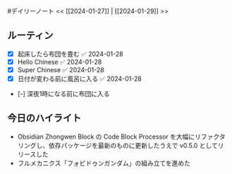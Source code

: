 #デイリーノート
<< [[2024-01-27]] | [[2024-01-29]] >>
## ルーティン
- [x] 起床したら布団を畳む ✅ 2024-01-28
- [x] Hello Chinese ✅ 2024-01-28
- [x] Super Chinese ✅ 2024-01-28
- [x] 日付が変わる前に風呂に入る ✅ 2024-01-28
- [-] 深夜1時になる前に布団に入る
## 今日のハイライト
- Obsidian Zhongwen Block の Code Block Processor を大幅にリファクタリングし、依存パッケージを最新のものに更新したうえで v0.5.0 としてリリースした
- フルメカニクス「フォビドゥンガンダム」の組み立てを進めた
